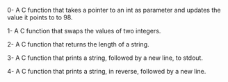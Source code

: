 0- A C function that takes a pointer to an int as parameter and updates the value it points to to 98.

1- A C function that swaps the values of two integers.

2- A C function that returns the length of a string.

3- A C function that prints a string, followed by a new line, to stdout.

4- A C function that prints a string, in reverse, followed by a new line.

